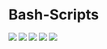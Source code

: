 # Bash-Scripts

[![](https://img.shields.io/github/license/jnonino/bash-scripts)](https://github.com/jnonino/bash-scripts)
[![](https://img.shields.io/github/issues/jnonino/bash-scripts)](https://github.com/jnonino/bash-scripts)
[![](https://img.shields.io/github/issues-closed/jnonino/bash-scripts)](https://github.com/jnonino/bash-scripts)
[![](https://img.shields.io/github/languages/code-size/jnonino/bash-scripts)](https://github.com/jnonino/bash-scripts)
[![](https://img.shields.io/github/repo-size/jnonino/bash-scripts)](https://github.com/jnonino/bash-scripts)
